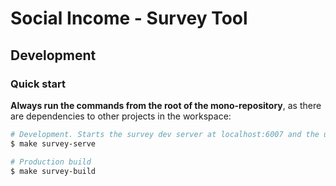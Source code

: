 # Social Income - Survey Tool

## Development

### Quick start

**Always run the commands from the root of the mono-repository**, as
there are dependencies to other projects in the workspace:

```sh
# Development. Starts the survey dev server at localhost:6007 and the ui documentation at localhost:6006
$ make survey-serve

# Production build
$ make survey-build
```
